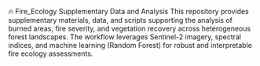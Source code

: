 🔥 Fire_Ecology
Supplementary Data and Analysis
This repository provides supplementary materials, data, and scripts supporting the analysis of burned areas, fire severity, and vegetation recovery across heterogeneous forest landscapes. The workflow leverages Sentinel-2 imagery, spectral indices, and machine learning (Random Forest) for robust and interpretable fire ecology assessments.
